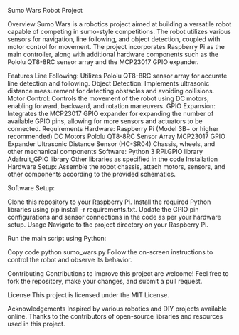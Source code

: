 Sumo Wars Robot Project

Overview
Sumo Wars is a robotics project aimed at building a versatile robot capable of competing in sumo-style competitions. The robot utilizes various sensors for navigation, line following, and object detection, coupled with motor control for movement. The project incorporates Raspberry Pi as the main controller, along with additional hardware components such as the Pololu QT8-8RC sensor array and the MCP23017 GPIO expander.

Features
Line Following: Utilizes Pololu QT8-8RC sensor array for accurate line detection and following.
Object Detection: Implements ultrasonic distance measurement for detecting obstacles and avoiding collisions.
Motor Control: Controls the movement of the robot using DC motors, enabling forward, backward, and rotation maneuvers.
GPIO Expansion: Integrates the MCP23017 GPIO expander for expanding the number of available GPIO pins, allowing for more sensors and actuators to be connected.
Requirements
Hardware:
Raspberry Pi (Model 3B+ or higher recommended)
DC Motors
Pololu QT8-8RC Sensor Array
MCP23017 GPIO Expander
Ultrasonic Distance Sensor (HC-SR04)
Chassis, wheels, and other mechanical components
Software:
Python 3
RPi.GPIO library
Adafruit_GPIO library
Other libraries as specified in the code
Installation
Hardware Setup: Assemble the robot chassis, attach motors, sensors, and other components according to the provided schematics.

Software Setup:

Clone this repository to your Raspberry Pi.
Install the required Python libraries using pip install -r requirements.txt.
Update the GPIO pin configurations and sensor connections in the code as per your hardware setup.
Usage
Navigate to the project directory on your Raspberry Pi.

Run the main script using Python:

Copy code
python sumo_wars.py
Follow the on-screen instructions to control the robot and observe its behavior.

Contributing
Contributions to improve this project are welcome! Feel free to fork the repository, make your changes, and submit a pull request.

License
This project is licensed under the MIT License.

Acknowledgements
Inspired by various robotics and DIY projects available online.
Thanks to the contributors of open-source libraries and resources used in this project.
